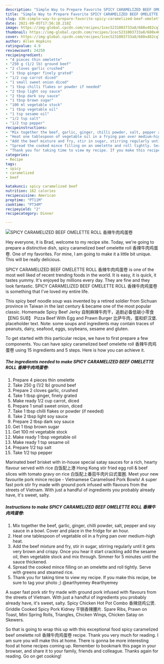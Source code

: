 ```yaml
---
description: "Simple Way to Prepare Favorite SPICY CARAMELIZED BEEF OMELETTE ROLL 香辣牛肉鸡蛋卷"
title: "Simple Way to Prepare Favorite SPICY CARAMELIZED BEEF OMELETTE ROLL 香辣牛肉鸡蛋卷"
slug: 436-simple-way-to-prepare-favorite-spicy-caramelized-beef-omelette-roll
date: 2021-09-05T17:56:10.218Z
image: https://img-global.cpcdn.com/recipes/1cec5231003733a8/680x482cq70/spicy-caramelized-beef-omelette-roll-香辣牛肉鸡蛋卷-recipe-main-photo.jpg
thumbnail: https://img-global.cpcdn.com/recipes/1cec5231003733a8/680x482cq70/spicy-caramelized-beef-omelette-roll-香辣牛肉鸡蛋卷-recipe-main-photo.jpg
cover: https://img-global.cpcdn.com/recipes/1cec5231003733a8/680x482cq70/spicy-caramelized-beef-omelette-roll-香辣牛肉鸡蛋卷-recipe-main-photo.jpg
author: Allen Hopkins
ratingvalue: 4.9
reviewcount: 24250
recipeingredient:
- "4 pieces thin omelette"
- "250 g (1/2 lb) ground beef"
- "2 cloves garlic crushed"
- "1 tbsp ginger finely grated"
- "1/2 cup carrot diced"
- "1 small sweet onion diced"
- "1 tbsp chilli flakes or powder if needed"
- "2 tbsp light soy sauce"
- "2 tbsp dark soy sauce"
- "1 tbsp brown sugar"
- "100 ml vegetable stock"
- "1 tbsp vegetable oil"
- "1 tsp sesame oil"
- "1/2 tsp salt"
- "1/2 tsp pepper"
recipeinstructions:
- "Mix together the beef, garlic, ginger, chilli powder, salt, pepper and soy sauce in a bowl. Cover and place in the fridge for an hour."
- "Heat one tablespoon of vegetable oil in a frying pan over medium-high heat."
- "Add the beef mixture and fry, stir in sugar, stirring regularly until it gets very brown and crispy. Once you hear it start crackling add the sesame oil, then vegetable stock and mix through. Simmer for 5 minutes until the sauce thickened."
- "Spread the cooked mince filling on an omelette and roll tightly. Serve with greens and steamed rice."
- "Thank you for taking time to view my recipe. If you make this recipe, be sure to tag your photo ;) @earthyemey #earthyemey"
categories:
- Recipe
tags:
- spicy
- caramelized
- beef

katakunci: spicy caramelized beef 
nutrition: 162 calories
recipecuisine: American
preptime: "PT11M"
cooktime: "PT34M"
recipeyield: "2"
recipecategory: Dinner

---
```



![SPICY CARAMELIZED BEEF OMELETTE ROLL 香辣牛肉鸡蛋卷](https://img-global.cpcdn.com/recipes/1cec5231003733a8/680x482cq70/spicy-caramelized-beef-omelette-roll-香辣牛肉鸡蛋卷-recipe-main-photo.jpg)

Hey everyone, it is Brad, welcome to my recipe site. Today, we're going to prepare a distinctive dish, spicy caramelized beef omelette roll 香辣牛肉鸡蛋卷. One of my favorites. For mine, I am going to make it a little bit unique. This will be really delicious.

SPICY CARAMELIZED BEEF OMELETTE ROLL 香辣牛肉鸡蛋卷 is one of the most well liked of recent trending foods in the world. It is easy, it is quick, it tastes yummy. It's enjoyed by millions every day. They are fine and they look fantastic. SPICY CARAMELIZED BEEF OMELETTE ROLL 香辣牛肉鸡蛋卷 is something that I've loved my entire life.

This spicy beef noodle soup was invented by a retired soldier from Sichuan province in Taiwan in the last century &amp; became one of the most popular classic. Homemade Spicy Beef Jerky 自制麻辣牛肉干，追剧必备低碳小零食【ENG SUB】 Pizza Beef With Egg and Prawn Burger 比萨牛肉，蛋和虾汉堡. placeholder text. Note: some soups and ingredients may contain traces of peanuts, dairy, seafood, eggs, soybeans, sesame and gluten.


To get started with this particular recipe, we have to first prepare a few components. You can have spicy caramelized beef omelette roll 香辣牛肉鸡蛋卷 using 15 ingredients and 5 steps. Here is how you can achieve it.

<!--inarticleads1-->

##### The ingredients needed to make SPICY CARAMELIZED BEEF OMELETTE ROLL 香辣牛肉鸡蛋卷:

1. Prepare 4 pieces thin omelette
1. Take 250 g (1/2 lb) ground beef
1. Prepare 2 cloves garlic, crushed
1. Take 1 tbsp ginger, finely grated
1. Make ready 1/2 cup carrot, diced
1. Prepare 1 small sweet onion, diced
1. Take 1 tbsp chilli flakes or powder (if needed)
1. Take 2 tbsp light soy sauce
1. Prepare 2 tbsp dark soy sauce
1. Get 1 tbsp brown sugar
1. Get 100 ml vegetable stock
1. Make ready 1 tbsp vegetable oil
1. Make ready 1 tsp sesame oil
1. Prepare 1/2 tsp salt
1. Take 1/2 tsp pepper


Marinated beef brisket with in-house special satay sauces for a rich, hearty flavour served with rice 白饭配上港 Hong Kong stir fried egg roll &amp; beef slices with tomato gravy on rice 白饭配上番茄牛肉片曰式蛋圈. Meet your new favourite pork mince recipe - Vietnamese Caramelised Pork Bowls! A super fast pork stir fry made with ground pork infused with flavours from the streets of Vietnam. With just a handful of ingredients you probably already have, it&#39;s sweet, salty. 

<!--inarticleads2-->

##### Instructions to make SPICY CARAMELIZED BEEF OMELETTE ROLL 香辣牛肉鸡蛋卷:

1. Mix together the beef, garlic, ginger, chilli powder, salt, pepper and soy sauce in a bowl. Cover and place in the fridge for an hour.
1. Heat one tablespoon of vegetable oil in a frying pan over medium-high heat.
1. Add the beef mixture and fry, stir in sugar, stirring regularly until it gets very brown and crispy. Once you hear it start crackling add the sesame oil, then vegetable stock and mix through. Simmer for 5 minutes until the sauce thickened.
1. Spread the cooked mince filling on an omelette and roll tightly. Serve with greens and steamed rice.
1. Thank you for taking time to view my recipe. If you make this recipe, be sure to tag your photo ;) @earthyemey #earthyemey


A super fast pork stir fry made with ground pork infused with flavours from the streets of Vietnam. With just a handful of ingredients you probably already have, it&#39;s sweet, salty. Spicy Chicken Hot Pot Combo 香辣烧鸡公煲. Griddle Cooked Spicy Pork Kidney 干锅香辣腰片. Spare Ribs, Prawn on Toast, Mini Spring Rolls, Triangles, Chicken Wings, Chicken Satay on Skewers. 

So that is going to wrap this up with this exceptional food spicy caramelized beef omelette roll 香辣牛肉鸡蛋卷 recipe. Thank you very much for reading. I am sure you will make this at home. There is gonna be more interesting food at home recipes coming up. Remember to bookmark this page in your browser, and share it to your family, friends and colleague. Thanks again for reading. Go on get cooking!
